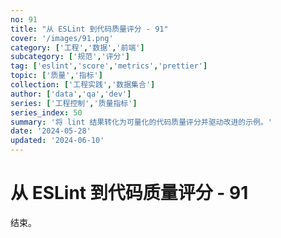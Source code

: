 ```yaml
---
no: 91
title: "从 ESLint 到代码质量评分 - 91"
cover: '/images/91.png'
category: ['工程','数据','前端']
subcategory: ['规范','评分']
tag: ['eslint','score','metrics','prettier']
topic: ['质量','指标']
collection: ['工程实践','数据集合']
author: ['data','qa','dev']
series: ['工程控制','质量指标']
series_index: 50
summary: '将 lint 结果转化为可量化的代码质量评分并驱动改进的示例。'
date: '2024-05-28'
updated: '2024-06-10'
---
```


# 从 ESLint 到代码质量评分 - 91

结束。
